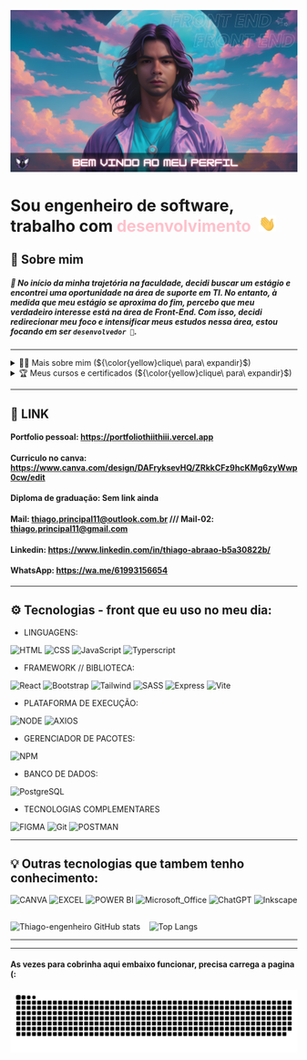 

![image](https://github.com/Thiago-engenheiro/Thiago-engenheiro/blob/main/Imagens/Blue%20Modern%20Illustrative%20Gaming%20Influencer%20YouTube%20Channel%20Art.png?raw=true)

<h1>Sou engenheiro de software, trabalho com <span style="color: pink;"> desenvolvimento </span>&nbsp;<img src="https://raw.githubusercontent.com/ABSphreak/ABSphreak/master/gifs/Hi.gif" width="30px"></h1>

## 👤 Sobre mim

##### 📝 No início da minha trajetória na faculdade, decidi buscar um estágio e encontrei uma oportunidade na área de suporte em TI. No entanto, à medida que meu estágio se aproxima do fim, percebo que meu verdadeiro interesse está na área de Front-End. Com isso, decidi redirecionar meu foco e intensificar meus estudos nessa área, estou focando em ser `desenvolvedor 🚀`.

---

<!-- Dropdown -->
<details>
  <summary>👨‍💻 Mais sobre mim  (${\color{yellow}clique\ para\ expandir}$)</summary>
<br>
  - 💬 Sou profissional formado em Engenharia de Software e atuo como desenvolvedor Front-End, criando interfaces para web e desktop. Tenho experiência com React, Vue.js e outras tecnologias do ecossistema JavaScript, além de conhecimento em UX/UI e design gráfico,Já trabalhei com Git-Based CMS também, com integração com bancos de dados  

   ---
<details>
	<summary> 💼 Carreira  (${\color{yellow}clique\ para\ expandir}$)</summary>
<br>
	
-  (2024 --- Atual ) Além do estágio, trabalho como freelancer nas horas extras, desenvolvendo projetos para pequenos negócios da minha cidade. Meu foco vai desde a criação de sites, como landing pages e e-commerces para vendas de produtos, até o design de materiais gráficos, incluindo banners, infográficos e logotipos.

-  (2024 --- Atual ) Meu estagio atual na TechLife aonde trabalho em Desenvolvimento Web, onde sou responsável pela manutenção contínua do site institucional, além de trabalhar em melhorias na interface e na experiência do usuário.
	 <details>
	   <summary> 👀 Mais sobre o cargo  (${\color{yellow}clique\ para\ expandir}$)</summary>
		 
	  <br>
	  
	  	- Minhas atividades realizadas durante o estagio, era auxiliar em algumas tarefas de design e layout do site da  RegistroCom, principalmente focado no aprendizado 
	   
	  	- Aprendizados técnicos durante o estágio:
	   
		    -- HTML
		    -- CSS
		    -- JavaScript
  		    -- React
   		    -- Tailwind
		    -- Boas praticas de programção
		    -- Github
	            -- Kanban
	
	
	</details>
 
-  (2022 --- 2024 ) Tive a oportunidade de realizar dois anos de estágio em infraestrutura no CGEE (Centro de Gestão e Estudos Estratégicos). Minhas atividades durante o estágio incluíam o atendimento de demandas via plataforma GLPI (Central de Serviços), com responsabilidades comparáveis às de um profissional de infraestrutura de níveis 1 e 2.
 
	 <details>
	   <summary> 👀 Mais sobre o cargo  (${\color{yellow}clique\ para\ expandir}$)</summary>
		 
	  <br>
	  
	  	- No 2º semestre da minha faculdade, tive a oportunidade de realizar dois anos de estágio em infraestrutura no CGEE (Centro de Gestão e Estudos Estratégicos). Minhas atividades durante o estágio incluíam o atendimento de demandas via plataforma GLPI (Central de Serviços), com responsabilidades comparáveis às de um profissional de infraestrutura de níveis 1 e 2.
	   
	  	- Aprendizados técnicos durante o estágio:
	   
		    -- configuração de hardwares
		    -- configuração de softwares
		    -- Conhecimento técnico de operação em ambiente Microsoft Windows, Apple,  Linux
		    -- Microsoft Office, OpenOffice
		    -- Navegadores
	            -- Excel
   
  		- Conquista:
   
  		    -- Automatizei a planilha de TI, permitindo o autocadastro de patrimônios, equipamentos e o controle de seu fluxo.
	 
	</details>
 
 </details>

 ---
<details>
  <summary> 📚 Estudos  (${\color{yellow}clique\ para\ expandir}$)</summary>
  <br>

-  (2025 --- 2027 ) Minha futura pós-graduação sendo realizada na Gran Concurso, uma instituição renomada em Brasília, onde escolhi o curso de Desenvolvedor Full Stack. A decisão foi motivada pela plataforma da faculdade, que admiro muito, além das excelentes recomendações que a instituição recebe
  
-  (2023 --- Atualmente ) A Alura tem sido minha principal fonte de conhecimento para a área de Front-End, além de outras áreas como acessibilidade, comunicação e UX Design, etc.. Ela foi o "episódio" piloto para a minha entrada na área de programação. Graças a ela, adquiri os conhecimentos necessários para colocar este site e todos os meus projetos no ar.
 
-  (2020 --- 2022 ) Universidade catolica de Brasília, Lá aprendi uma ampla gama de tópicos essenciais para compreender tanto a teoria quanto os aspectos práticos da computação. Isso inclui fundamentos de programação, arquitetura de computadores, sistemas operacionais, bancos de dados, engenharia de software, resolução de problemas, além de habilidades interpessoais como colaboração e comunicação

  ---
 </details>


O que estou escutando nessa exato momento é...

[![spotify-github-profile](https://spotify-github-profile.kittinanx.com/api/view?uid=31uktwvxmbw5kdm54j5z3ldqpcta&cover_image=true&theme=default&show_offline=true&background_color=121212&interchange=true&bar_color_cover=true)](https://spotify-github-profile.kittinanx.com/api/view?uid=31uktwvxmbw5kdm54j5z3ldqpcta&redirect=true)

---

  </details>

<!-- Dropdown -->
<details>
  <summary> 🏆 Meus cursos e certificados  (${\color{yellow}clique\ para\ expandir}$)</summary>

  ---

<details>
	<summary>🌐 front-end (${\color{yellow}clique\ para\ expandir}$)</summary> 
 <br>
 <br>
 

  <details>
            <summary> 🟠 HTML // 🔵 CSS  (${\color{yellow}clique\ para\ expandir}$)</summary>

>
 - Praticando CSS: Grid e Flexbox: https://cursos.alura.com.br/certificate/2b100a07-b0dd-4846-b007-e29d40cf6736?lang=pt_BR
 - HTML e CSS: trabalhando com responsividade e publicação de projetos: https://cursos.alura.com.br/certificate/b6cec22b-fb52-4adf-b5ff-7e4bdd02bfa7?lang=pt_BR
 - HTML e CSS: responsividade com mobile-first: https://cursos.alura.com.br/certificate/58a38997-f681-4e32-a564-fcea74c3cc05?lang=pt_BR
 - HTML e CSS: praticando HTML/CSS: https://cursos.alura.com.br/certificate/fb0878d8-dd61-457d-992e-91fb0fea1418?lang=pt_BR
 - HTML e CSS: Classes, posicionamento e Flexbox: https://cursos.alura.com.br/certificate/cfb5dbf4-977a-483b-9f9f-6eab40a4d8fa?lang=pt_BR
 - HTML e CSS: cabeçalho, footer e variáveis CSS: https://cursos.alura.com.br/certificate/f08f4f25-c548-45cd-b46e-0b156e357059?lang=pt_BR
 - HTML e CSS: ambientes de desenvolvimento, estrutura de arquivos e tags: https://cursos.alura.com.br/certificate/f08f4f25-c548-45cd-b46e-0b156e357059?lang=pt_BR
 - CSS: Flexbox e layouts responsivos: https://cursos.alura.com.br/certificate/775f5945-e037-4b6c-92c0-1848b9270962?lang=pt_BR
 - CSS: construindo layouts com Grid: https://cursos.alura.com.br/certificate/83e4ee14-2a0a-4457-8c5b-c6912109f51f?lang=pt_BR
 - Arquitetura CSS: descomplicando os problemas: https://cursos.alura.com.br/certificate/7ba703c1-2454-4910-a2a7-03d7742c7d95?lang=pt_BR
 - Acessibilidade no HTML: escrevendo códigos semânticos para inclusão: https://cursos.alura.com.br/certificate/3809a31a-229a-4cd8-aa01-71d56a89850c?lang=pt_BR

</details>

<details>
            <summary> 🟡 JavaScript (${\color{yellow}clique\ para\ expandir}$)</summary>

>
- Lógica de programação: praticando com desafios: https://cursos.alura.com.br/certificate/ddc9b6b3-7fc1-445e-8880-0ca71aa886db?lang=pt_BR
- Lógica de programação: mergulhe em programação com JavaScript: https://cursos.alura.com.br/certificate/467df380-c9c0-4b41-b800-4b00fbfc91c8?lang=pt_BR
- Lógica de programação: explore funções e listas: https://cursos.alura.com.br/certificate/21d18082-f521-4f0b-8948-e5514b673515?lang=pt_BR
- JavaScript: validações e reconhecimento de voz: https://cursos.alura.com.br/certificate/eeeb0bfe-37f9-4515-b0d0-4537a0cd7075?lang=pt_BR
- JavaScript: métodos de array: https://cursos.alura.com.br/certificate/7e5dcdea-ee66-44cf-a552-02e95d3fb668?lang=pt_BR
- JavaScript: manipulando elementos no DOM: https://cursos.alura.com.br/certificate/0d4c6e42-da87-4273-8769-820c9dc1b867?lang=pt_BR
- JavaScript: explorando a manipulação de elementos e da localStorage: https://cursos.alura.com.br/certificate/5923da51-139e-48a4-a681-7a1466b6450e?lang=pt_BR
- JavaScript: explorando a linguagem: https://cursos.alura.com.br/certificate/306e0580-7a39-4562-82df-d40640d423ed?lang=pt_BR
- JavaScript: entendendo promises e async/await: https://cursos.alura.com.br/certificate/32b86fdc-028d-45df-9fcc-a60702666e35?lang=pt_BR
- JavaScript: consumindo e tratando dados de uma API: https://cursos.alura.com.br/certificate/c4592abe-c407-43b4-bbf0-630de1f81dc5?lang=pt_BR
- JavaScript: construindo páginas dinâmicas: https://cursos.alura.com.br/certificate/e9e7c2d3-781d-43f6-ab6e-eac3caf05471?lang=pt_BR
- JavaScript para Web: Crie páginas dinâmicas: https://cursos.alura.com.br/certificate/9fbf82dc-a8eb-4aa5-87f8-a888cff326be?lang=pt_BR
- JavaScript: implementando CRUD com requisições HTTP: https://cursos.alura.com.br/certificate/523a7f89-ca14-48fe-99f2-956d87010ef8?lang=pt_BR
- JavaScript: criando requisições: https://cursos.alura.com.br/certificate/fa3baad8-45c1-48e1-9dfa-1273291f4f2d?lang=pt_BR
- JavaScript: evoluindo a sua aplicação com ES6+: https://cursos.alura.com.br/certificate/9672e986-b96e-49b1-8987-193d473a96af?lang=pt_BR
- Node.js e terminal: dominando o ambiente de desenvolvimento front-end: https://cursos.alura.com.br/certificate/59fa489f-39e0-485f-a82b-28f0bc414993?lang=pt_BR

  </details>

  <details>
            <summary> 🔵 TypeScript (${\color{yellow}clique\ para\ expandir}$)</summary>

>
- vazio
  </details>


  


<details>
            <summary> 🔴 React (${\color{yellow}clique\ para\ expandir}$)</summary>

>
-  React: desenvolvendo com JavaScript: https://cursos.alura.com.br/certificate/e8a73a46-0414-4811-ba99-7a75d51b7cdd?lang=pt_BR
-  React: como os componentes funcionam: https://cursos.alura.com.br/certificate/cb4e19b4-442b-4547-9423-130df14ec3bd?lang=pt_BR
-  React: desenvolvendo em React Router com JavaScript: https://cursos.alura.com.br/certificate/3f672f8f-324c-43e7-b2d5-afb4da237e62?lang=pt_BR
  
</details>

<details>
            <summary> 🟢 Banco de dados (${\color{yellow}clique\ para\ expandir}$)</summary>

>
- vazio

</details>


<details>
            <summary> 🟣 frameworks (${\color{yellow}clique\ para\ expandir}$)</summary>
  
>
- Tailwind CSS: estilizando a sua página com classes utilitárias: https://cursos.alura.com.br/certificate/3c630609-260e-45ef-b51c-4bd38bfd569b?lang=pt_BR
- SASS e CSS: estilizando um site: https://cursos.alura.com.br/certificate/3cb387ee-ecbc-473a-9c6f-7fc847c4928b?lang=pt_BR

</details>

</details>

____

<details>
            <summary> ⚪ Outras tecnologias (${\color{yellow}clique\ para\ expandir}$)</summary>
<br>
<br>
            
>
<details>
            <summary>  🅆 WordPress (${\color{yellow}clique\ para\ expandir}$)</summary>

- WordPress: crie sites com Elementor e Figma: https://cursos.alura.com.br/certificate/cfed676f-2469-43c0-a7fa-f04f242b9a35?lang=pt_BR

</details>

<details>
            <summary> 🖥️ UX (${\color{yellow}clique\ para\ expandir}$)</summary>

- UX: entenda a experiência de usuário: https://cursos.alura.com.br/certificate/586c73e5-5493-46bf-b189-455600b5cd88?lang=pt_BR
- UX Design: como construir uma persona: https://cursos.alura.com.br/certificate/ec1381f5-7dd4-4361-bc96-e2290ff22508?lang=pt_BR
- UX Design: elaborando projetos estratégicos: https://cursos.alura.com.br/certificate/335722b7-a712-459c-8737-e07d572933b1?lang=pt_BR
- UX Design: concepção do produto pós-pesquisa: https://cursos.alura.com.br/certificate/24c84f6a-a002-47c4-aafb-4b78f214798a?lang=pt_BR
- UX Design: criando um portfólio em UX: https://cursos.alura.com.br/certificate/208aafdd-e46b-4105-9d52-ccd71c74897a?lang=pt_BR

</details>

<details>
            <summary> 🐍 Python (${\color{yellow}clique\ para\ expandir}$)</summary>

- Curso de Python 3 do básico ao avançado: https://www.udemy.com/certificate/UC-7d87ddba-afe2-4108-a9da-c85543898544/

</details>

<details>
            <summary> 📊 Power BI(${\color{yellow}clique\ para\ expandir}$)</summary>

- Power BI: conhecendo o serviço: https://cursos.alura.com.br/certificate/ec0b76b5-d739-4bb1-a326-ff255cef1da6?lang=pt_BR

</details>

<details>
            <summary> 🔄 Git e GitHub (${\color{yellow}clique\ para\ expandir}$)</summary>

- Git e GitHub: compartilhando e colaborando em projetos: https://cursos.alura.com.br/certificate/70551b6e-885c-4826-92f2-cd8d59cb7898?lang=pt_BR

</details>

<details>
            <summary> 🟩 Excel (${\color{yellow}clique\ para\ expandir}$)</summary>

- Excel: domine o editor de planilhas: https://cursos.alura.com.br/certificate/0771ddcb-099c-4564-bc34-e41afdc9333f?lang=pt_BR
- Funções com Excel: operações matemáticas e filtros: https://cursos.alura.com.br/certificate/879fd03e-c99f-4e4a-a10d-d44d7c2facb2?lang=pt_BR
- Recursos Visuais com Excel: explorando gráficos e formatos: https://cursos.alura.com.br/certificate/51090e33-7fdc-4634-859c-f119220b96d4?lang=pt_BR
- Excel: aprendendo lógica booleana e busca por valores: https://cursos.alura.com.br/certificate/fe125b6b-e046-4cf7-805b-ee2e2e0f26fd?lang=pt_BR
- Excel: utilizando tabelas dinâmicas e gráficos dinâmicos: https://cursos.alura.com.br/certificate/4c6748f5-62f1-4d38-bedf-de5f63d45522?lang=pt_BR

</details>

<details>
            <summary> 🖌️ Canva (${\color{yellow}clique\ para\ expandir}$)</summary>

- Canva: crie designs digitais para redes sociais: https://cursos.alura.com.br/certificate/11ad5169-b13d-4d28-aa31-cdaa9ce7f696?lang=pt_BR
- Canva: criando apresentações comerciais: https://cursos.alura.com.br/certificate/523b24e6-f067-4581-a7d0-9b307c114d5b?lang=pt_BR
- Canva: crie um e-book com apoio da Inteligência Artificial: https://cursos.alura.com.br/certificate/da082124-f2f4-4e93-b987-0aa6cab5c3f9?lang=pt_BR
- Canva: criando vídeos com motion graphics: https://cursos.alura.com.br/certificate/0e5ef558-7248-4fdc-aea9-fd08528a5d45?lang=pt_BR
- Canva: criação de portfólio, currículo e cartão pessoal: https://cursos.alura.com.br/certificate/97b5ea2b-7980-4713-8ec8-bb9fd9ecefd7?lang=pt_BR

</details>

<details>
            <summary> 🎨 Figma (${\color{yellow}clique\ para\ expandir}$)</summary>

- vazio

</details>

<details>
            <summary> 🖍️ Inkscape (${\color{yellow}clique\ para\ expandir}$)</summary>

- vazio

</details>


</details>

--- 

<details>
            <summary> 💯 Melhoria pessoal (${\color{yellow}clique\ para\ expandir}$)</summary>
<br>
<br>


 <details>
            <summary> 🗣️ Comunicação (${\color{yellow}clique\ para\ expandir}$)</summary>

>
- Comunicação: como se expressar bem e ser compreendido: https://cursos.alura.com.br/certificate/f25bb25d-d01f-40cc-ac90-1f934827d8c5?lang=pt_BR
- Oratória: conquiste a atenção do seu público: https://cursos.alura.com.br/certificate/d6e920b3-b53a-4b4f-a25f-2a1675db193d?lang=pt_BR
- Oratória: supere desafios com confiança: https://cursos.alura.com.br/certificate/2f4349b8-5606-403b-85f7-f30c4fc0f588?lang=pt_BR
- Feedback efetivo: utilizando ferramentas para comunicação transformadora: https://cursos.alura.com.br/certificate/32085569-9468-45ad-9a76-23165b27687c?lang=pt_BR
- Comunicação não violenta: consciência para agir: https://cursos.alura.com.br/certificate/e02cfe10-d704-4ec7-82b1-fe714332923f?lang=pt_BR
- Comunicação não violenta parte 2: mantendo a empatia: https://cursos.alura.com.br/certificate/a5712bc2-a9e4-44e0-b92d-fe719de8c14d?lang=pt_BR
- Comunicação assertiva: reduzindo conflitos e frustrações: https://cursos.alura.com.br/certificate/e4026cb1-9025-4134-9d90-e24d43b7b2b4?lang=pt_BR

- Negociação parte 1: práticas essenciais: https://cursos.alura.com.br/certificate/39367777-902f-4e52-96ce-8711e3a57c2e?lang=pt_BR
- Negociação parte 2: técnicas avançadas: https://cursos.alura.com.br/certificate/16fe6243-08e9-4050-94e8-a64f45095bac?lang=pt_BR

</details>

<details>
            <summary> 🕒 Agilidade (${\color{yellow}clique\ para\ expandir}$)</summary>
	
>	
- vazio

 
</details>

<details>
            <summary> 👑 Liderança (${\color{yellow}clique\ para\ expandir}$)</summary>
	
>	
- Autoliderança: planejando o desenvolvimento pessoal: https://cursos.alura.com.br/certificate/ce01e101-4f3f-4a83-a9c7-261a0c000b75?lang=pt_BR
- Produtividade: construindo hábitos e práticas: https://cursos.alura.com.br/certificate/2c0953bf-46b4-4dc0-b95a-ac97204343cf?lang=pt_BR
- Foco: trazendo mais resultados para o dia a dia: https://cursos.alura.com.br/certificate/0f1cbdb9-b272-40bc-bc0b-3b794cfe4571?lang=pt_BR
- 

 
</details>

<details>
            <summary> 😊 Habilidades e comportamento (${\color{yellow}clique\ para\ expandir}$)</summary>
	
>
- Pontos fortes parte 1: descubra os seus e aprenda a gerenciá-los: https://cursos.alura.com.br/certificate/29801d2a-79d9-4d7e-8731-2358e9053a97?lang=pt_BR
- Pontos fortes parte 2: habilidades e competências: https://cursos.alura.com.br/certificate/20a54ca6-2a2f-4de0-9548-240ad14d6a10?lang=pt_BR
- Estresse parte 1: buscando qualidade de vida: https://cursos.alura.com.br/certificate/9aaf8259-5a9c-42f7-bd23-de9b482a4259?lang=pt_BR
- Eficácia parte 1: hábitos para sua proatividade: https://cursos.alura.com.br/certificate/cc744427-cdc8-4086-b3eb-bde9dde642ab?lang=pt_BR
- Estresse parte 2: equilibre seu estilo de vida: https://cursos.alura.com.br/certificate/fa34086e-b519-4bbf-9837-d47e9c76c867?lang=pt_BR
- Gestão comportamental: potencializando a autoliderança: https://cursos.alura.com.br/certificate/36c2fa4a-ccd4-4621-9c3e-2f06e72db8b2?lang=pt_BR

</details>

<details>
            <summary> 📈 Educação financeira (${\color{yellow}clique\ para\ expandir}$)</summary>
	
>	
- vazio

 
</details>

</details>

____

<details>
            <summary> ◻️ formações (${\color{yellow}clique\ para\ expandir}$)</summary>
<br>
        
>
- Negociação: https://cursos.alura.com.br/degree/certificate/ad25718d-1c4f-47bf-a3d4-c25be335003b?lang=pt_BR
- Comunicação: https://cursos.alura.com.br/degree/certificate/b970c3a9-caca-4588-869c-06244e6ed8f3?lang=pt_BR
- Desenvolvimento Front-end: cursos para criar aplicações web com HTML, CSS e JavaScript: https://cursos.alura.com.br/degree/certificate/dc86511a-d548-4c94-899c-d74c7e95d8b0?lang=pt_BR
- UX Design: https://cursos.alura.com.br/degree/certificate/4714661a-f1e9-4813-9039-1f4ab95f3629?lang=pt_BR
- Canva: https://cursos.alura.com.br/degree/certificate/0cba87c6-c4b2-4abc-ba07-07b6a3bc3b39?lang=pt_BR
- Excel: https://cursos.alura.com.br/degree/certificate/da6454d2-e9f1-434d-9319-c9c37927805c?lang=pt_BR
- A partir do zero: iniciante em programação: https://cursos.alura.com.br/degree/certificate/0b7b199f-aeb9-4e32-9eba-dc62bd794b15?lang=pt_BR
- CSS: aprofunde em estilos: https://cursos.alura.com.br/degree/certificate/b9ec62d3-3474-4fcd-8380-788149de214c?lang=pt_BR
- A partir do zero: HTML e CSS para projetos web: https://cursos.alura.com.br/degree/certificate/9fc9752e-39c6-4ea5-8b75-4ba1ffd2e52e?lang=pt_BR
- Autoliderança: https://cursos.alura.com.br/degree/certificate/634bd9c8-c564-45f7-926d-a423e7c48d0b?lang=pt_BR
  
</details>

</details>

---
	
## 🔗 LINK 

#### Portfolio pessoal: https://portfoliothiithiii.vercel.app
#### Curriculo no canva: https://www.canva.com/design/DAFryksevHQ/ZRkkCFz9hcKMg6zyWwp0cw/edit
#### Diploma de graduação: Sem link ainda 
#### Mail: thiago.principal11@outlook.com.br  /// Mail-02: thiago.principal11@gmail.com
#### Linkedin: https://www.linkedin.com/in/thiago-abraao-b5a30822b/
#### WhatsApp: https://wa.me/61993156654

---

## ⚙️ Tecnologias - front que eu uso no meu dia:

 - LINGUAGENS:
   
![HTML](https://img.shields.io/badge/HTML5-E34F26?style=for-the-badge&logo=html5&logoColor=white)
![CSS](https://img.shields.io/badge/CSS-239120?&style=for-the-badge&logo=css3&logoColor=white)
![JavaScript](https://img.shields.io/badge/JavaScript-F7DF1E?style=for-the-badge&logo=javascript&logoColor=black)
![Typerscript](https://img.shields.io/badge/TypeScript-007ACC?style=for-the-badge&logo=typescript&logoColor=white)

- FRAMEWORK // BIBLIOTECA:
  
![React](https://img.shields.io/badge/React-20232A?style=for-the-badge&logo=react&logoColor=61DAFB)
![Bootstrap](https://img.shields.io/badge/Bootstrap-563D7C?style=for-the-badge&logo=bootstrap&logoColor=white![Git])
![Tailwind](https://img.shields.io/badge/Tailwind_CSS-38B2AC?style=for-the-badge&logo=tailwind-css&logoColor=white)
![SASS](https://img.shields.io/badge/Sass-CC6699?style=for-the-badge&logo=sass&logoColor=white)
![Express](https://img.shields.io/badge/Express%20js-000000?style=for-the-badge&logo=express&logoColor=white)
![Vite](https://img.shields.io/badge/vite-%23646CFF.svg?style=for-the-badge&logo=vite&logoColor=white)

- PLATAFORMA DE EXECUÇÃO:

![NODE](https://img.shields.io/badge/Node%20js-339933?style=for-the-badge&logo=nodedotjs&logoColor=white)
![AXIOS](https://img.shields.io/badge/axios-671ddf?&style=for-the-badge&logo=axios&logoColor=white)

- GERENCIADOR DE PACOTES:

![NPM](https://img.shields.io/badge/NPM-%23CB3837.svg?style=for-the-badge&logo=npm&logoColor=white)

- BANCO DE DADOS:

![PostgreSQL](https://img.shields.io/badge/PostgreSQL-000?style=for-the-badge&logo=postgresql)

- TECNOLOGIAS COMPLEMENTARES 

![FIGMA](https://img.shields.io/badge/Figma-F24E1E?style=for-the-badge&logo=figma&logoColor=white)
![Git](https://img.shields.io/badge/GIT-E44C30?style=for-the-badge&logo=git&logoColor=white)
![POSTMAN](https://camo.githubusercontent.com/1c2af39e5292901b1534cc5ec7019d5a34666b91d0d59e374e91ed05163798b5/68747470733a2f2f696d672e736869656c64732e696f2f62616467652f506f73746d616e2d4646364333373f7374796c653d666f722d7468652d6261646765266c6f676f3d506f73746d616e266c6f676f436f6c6f723d464646464646)

---

## 💡 Outras tecnologias que tambem tenho conhecimento:

![CANVA](https://img.shields.io/badge/Canva-%2300C4CC.svg?&style=for-the-badge&logo=Canva&logoColor=white)
![EXCEL](https://img.shields.io/badge/Microsoft_Excel-217346?style=for-the-badge&logo=microsoft-excel&logoColor=white)
![POWER BI](https://img.shields.io/badge/Power_Bi-F7DF1E?style=for-the-badge&logo=microsoft-excel&logoColor=black)
![Microsoft_Office](https://img.shields.io/badge/Microsoft_Office-D83B01?style=for-the-badge&logo=microsoft-office&logoColor=white)
![ChatGPT](https://img.shields.io/badge/ChatGPT-74aa9c?style=for-the-badge&logo=openai&logoColor=white)
![Inkscape](https://img.shields.io/badge/Inkscape-000000?style=for-the-badge&logo=Inkscape&logoColor=white)


##
![Thiago-engenheiro GitHub stats](https://github-readme-stats.vercel.app/api?username=Thiago-engenheiro&show_icons=true&theme=panda)&nbsp;&nbsp;&nbsp;&nbsp;![Top Langs](https://github-readme-stats.vercel.app/api/top-langs/?username=Thiago-engenheiro&layout=compact&theme=panda)




---
<!-- Dropdown 
## 🖍 PORTFOLIO DOS REPOSITORIO FAVORITOS:

- Ainda não fiz
- Ainda não fiz
- Ainda não fiz
- Ainda não fiz
- Ainda não fiz
-->

---
#### As vezes para cobrinha aqui embaixo funcionar, precisa carrega a pagina (:    
<picture>
  <source
    media="(prefers-color-scheme: dark)"
    srcset="https://raw.githubusercontent.com/platane/snk/output/github-contribution-grid-snake-dark.svg"
  />
  <source
    media="(prefers-color-scheme: light)"
    srcset="https://raw.githubusercontent.com/platane/snk/output/github-contribution-grid-snake.svg"
  />
  <img
    alt="github contribution grid snake animation"
    src="https://raw.githubusercontent.com/platane/snk/output/github-contribution-grid-snake.svg"
  />
</picture>
